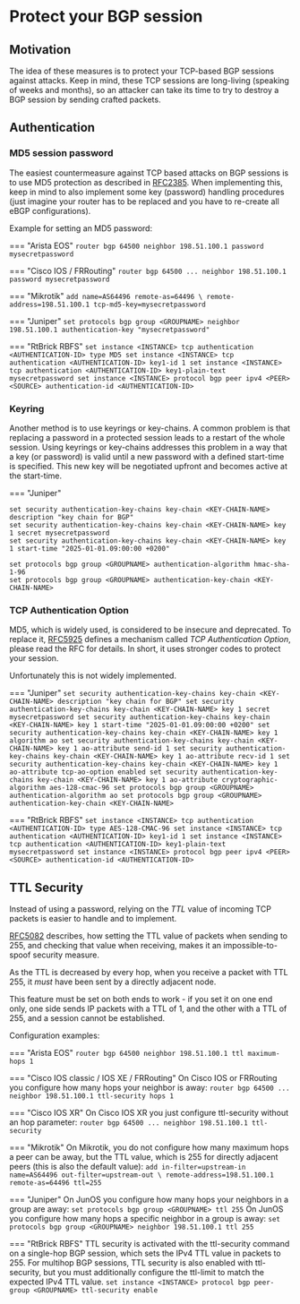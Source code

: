 # Protect your BGP session

## Motivation

The idea of these measures is to protect your TCP-based BGP sessions against attacks. Keep in mind, these TCP sessions are long-living (speaking of weeks and months), so an attacker can take its time to try to destroy a BGP session by sending crafted packets.

## Authentication

### MD5 session password

The easiest countermeasure against TCP based attacks on BGP sessions is to use MD5 protection as described in
[RFC2385](https://www.rfc-editor.org/rfc/rfc2385.html).
When implementing this, keep in mind to also implement some key (password) handling procedures (just imagine your router has to be replaced and you have to re-create all eBGP configurations).

Example for setting an MD5 password:

=== "Arista EOS"
    ```
    router bgp 64500
       neighbor 198.51.100.1 password mysecretpassword
    ```

=== "Cisco IOS / FRRouting"
    ```
    router bgp 64500
    ...
    neighbor 198.51.100.1 password mysecretpassword
    ```

=== "Mikrotik"
    ```
    add name=AS64496 remote-as=64496 \
        remote-address=198.51.100.1 tcp-md5-key=mysecretpassword
    ```

=== "Juniper"
    ```
    set protocols bgp group <GROUPNAME> neighbor 198.51.100.1 authentication-key "mysecretpassword"
    ```

=== "RtBrick RBFS"
    ```
    set instance <INSTANCE> tcp authentication <AUTHENTICATION-ID> type MD5
    set instance <INSTANCE> tcp authentication <AUTHENTICATION-ID> key1-id 1
    set instance <INSTANCE> tcp authentication <AUTHENTICATION-ID> key1-plain-text mysecretpassword
    set instance <INSTANCE> protocol bgp peer ipv4 <PEER> <SOURCE> authentication-id <AUTHENTICATION-ID>
    ```

### Keyring

Another method is to use keyrings or key-chains. A common problem is that replacing a password in a protected session leads to a restart of the whole session.
Using keyrings or key-chains addresses this problem in a way that a key (or password) is valid until a new password with a defined start-time is specified.
This new key will be negotiated upfront and becomes active at the start-time.

=== "Juniper"
   ```
   set security authentication-key-chains key-chain <KEY-CHAIN-NAME> description "key chain for BGP"
   set security authentication-key-chains key-chain <KEY-CHAIN-NAME> key 1 secret mysecretpassword
   set security authentication-key-chains key-chain <KEY-CHAIN-NAME> key 1 start-time "2025-01-01.09:00:00 +0200"

   set protocols bgp group <GROUPNAME> authentication-algorithm hmac-sha-1-96
   set protocols bgp group <GROUPNAME> authentication-key-chain <KEY-CHAIN-NAME>
   ```

### TCP Authentication Option

MD5, which is widely used, is considered to be insecure and deprecated. To replace it,
[RFC5925](https://www.rfc-editor.org/rfc/rfc5925.html)
defines a mechanism called *TCP Authentication Option*, please read the RFC for details. In short, it uses stronger codes to protect your session.

Unfortunately this is not widely implemented.

=== "Juniper"
    ```
    set security authentication-key-chains key-chain <KEY-CHAIN-NAME> description "key chain for BGP"
    set security authentication-key-chains key-chain <KEY-CHAIN-NAME> key 1 secret mysecretpassword
    set security authentication-key-chains key-chain <KEY-CHAIN-NAME> key 1 start-time "2025-01-01.09:00:00 +0200"
    set security authentication-key-chains key-chain <KEY-CHAIN-NAME> key 1 algorithm ao
    set security authentication-key-chains key-chain <KEY-CHAIN-NAME> key 1 ao-attribute send-id 1
    set security authentication-key-chains key-chain <KEY-CHAIN-NAME> key 1 ao-attribute recv-id 1
    set security authentication-key-chains key-chain <KEY-CHAIN-NAME> key 1 ao-attribute tcp-ao-option enabled
    set security authentication-key-chains key-chain <KEY-CHAIN-NAME> key 1 ao-attribute cryptographic-algorithm aes-128-cmac-96
    set protocols bgp group <GROUPNAME> authentication-algorithm ao
    set protocols bgp group <GROUPNAME> authentication-key-chain <KEY-CHAIN-NAME>
    ```

=== "RtBrick RBFS"
    ```
    set instance <INSTANCE> tcp authentication <AUTHENTICATION-ID> type AES-128-CMAC-96
    set instance <INSTANCE> tcp authentication <AUTHENTICATION-ID> key1-id 1
    set instance <INSTANCE> tcp authentication <AUTHENTICATION-ID> key1-plain-text mysecretpassword
    set instance <INSTANCE> protocol bgp peer ipv4 <PEER> <SOURCE> authentication-id <AUTHENTICATION-ID>
    ```

## TTL Security

Instead of using a password, relying on the *TTL* value of incoming TCP packets is easier to handle and to implement.

[RFC5082](https://www.rfc-editor.org/rfc/rfc5082) describes, how setting the TTL value of packets when sending to 255, and checking that value when receiving, makes it an impossible-to-spoof security measure.

As the TTL is decreased by every hop, when you receive a packet with TTL 255, it *must* have been sent by a directly adjacent node.

This feature must be set on both ends to work - if you set it on one end only, one side sends IP packets with a TTL of 1, and the other with a TTL of 255, and a session cannot be established.

Configuration examples:

=== "Arista EOS"
    ```
    router bgp 64500
       neighbor 198.51.100.1 ttl maximum-hops 1
    ```

=== "Cisco IOS classic / IOS XE / FRRouting"
    On Cisco IOS or FRRouting you configure how many hops your neighbor is away:
    ```
    router bgp 64500
    ...
    neighbor 198.51.100.1 ttl-security hops 1
    ```

=== "Cisco IOS XR"
    On Cisco IOS XR you just configure ttl-security without an hop parameter:
    ```
    router bgp 64500
    ...
    neighbor 198.51.100.1 ttl-security
    ```

=== "Mikrotik"
    On Mikrotik, you do not configure how many maximum hops a peer can be away, but the TTL value, which is 255 for directly adjacent peers (this is also the default value):
    ```
    add in-filter=upstream-in name=AS64496 out-filter=upstream-out \
        remote-address=198.51.100.1 remote-as=64496 ttl=255
    ```

=== "Juniper"
    On JunOS you configure how many hops your neighbors in a group are away:
    ```
    set protocols bgp group <GROUPNAME> ttl 255
    ```
    On JunOS you configure how many hops a specific neighbor in a group is away:
    ```
    set protocols bgp group <GROUPNAME> neighbor 198.51.100.1 ttl 255
    ```

=== "RtBrick RBFS"
    TTL security is activated with the ttl-security command on a single-hop BGP session, which sets the IPv4 TTL value in packets to 255. For multihop BGP sessions, TTL security is also enabled with ttl-security, but you must additionally configure the ttl-limit to match the expected IPv4 TTL value.
    ```
    set instance <INSTANCE> protocol bgp peer-group <GROUPNAME> ttl-security enable
    ```
